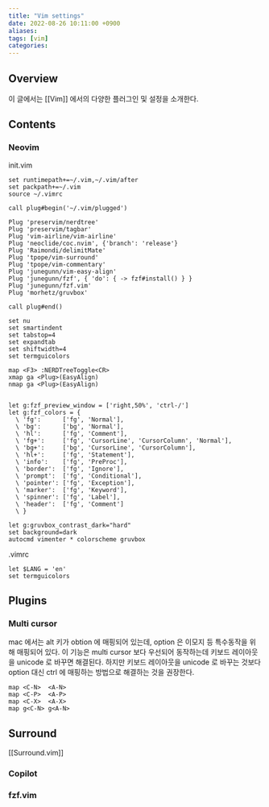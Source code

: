 ```yaml
---
title: "Vim settings"
date: 2022-08-26 10:11:00 +0900
aliases: 
tags: [vim]
categories: 
---
```


## Overview

이 글에서는 [[Vim]] 에서의 다양한 플러그인 및 설정을 소개한다.

## Contents

### Neovim

init.vim

```
set runtimepath+=~/.vim,~/.vim/after
set packpath+=~/.vim
source ~/.vimrc

call plug#begin('~/.vim/plugged')

Plug 'preservim/nerdtree'
Plug 'preservim/tagbar'
Plug 'vim-airline/vim-airline'
Plug 'neoclide/coc.nvim', {'branch': 'release'}
Plug 'Raimondi/delimitMate'
Plug 'tpope/vim-surround'
Plug 'tpope/vim-commentary'
Plug 'junegunn/vim-easy-align'
Plug 'junegunn/fzf', { 'do': { -> fzf#install() } }
Plug 'junegunn/fzf.vim'
Plug 'morhetz/gruvbox'

call plug#end()

set nu
set smartindent
set tabstop=4
set expandtab
set shiftwidth=4
set termguicolors

map <F3> :NERDTreeToggle<CR>
xmap ga <Plug>(EasyAlign)
nmap ga <Plug>(EasyAlign)


let g:fzf_preview_window = ['right,50%', 'ctrl-/']
let g:fzf_colors = {
  \ 'fg':      ['fg', 'Normal'],
  \ 'bg':      ['bg', 'Normal'],
  \ 'hl':      ['fg', 'Comment'],
  \ 'fg+':     ['fg', 'CursorLine', 'CursorColumn', 'Normal'],
  \ 'bg+':     ['bg', 'CursorLine', 'CursorColumn'],
  \ 'hl+':     ['fg', 'Statement'],
  \ 'info':    ['fg', 'PreProc'],
  \ 'border':  ['fg', 'Ignore'],
  \ 'prompt':  ['fg', 'Conditional'],
  \ 'pointer': ['fg', 'Exception'],
  \ 'marker':  ['fg', 'Keyword'],
  \ 'spinner': ['fg', 'Label'],
  \ 'header':  ['fg', 'Comment']
  \ }

let g:gruvbox_contrast_dark="hard"
set background=dark
autocmd vimenter * colorscheme gruvbox 
```

.vimrc

```
let $LANG = 'en'
set termguicolors 
```

## Plugins

### Multi cursor

mac 에서는 alt 키가 obtion 에 매핑되어 있는데, option 은 이모지 등 특수동작을 위해 매핑되어 있다. 이 기능은 multi cursor 보다 우선되어 동작하는데 키보드 레이아웃을 unicode 로 바꾸면 해결된다. 하지만 키보드 레이아웃을 unicode 로 바꾸는 것보다 option 대신 ctrl 에 매핑하는 방법으로 해결하는 것을 권장한다.

```
map <C-N>  <A-N>
map <C-P>  <A-P>
map <C-X>  <A-X>
map g<C-N> g<A-N>
```

## Surround

[[Surround.vim]]

### Copilot

### fzf.vim

